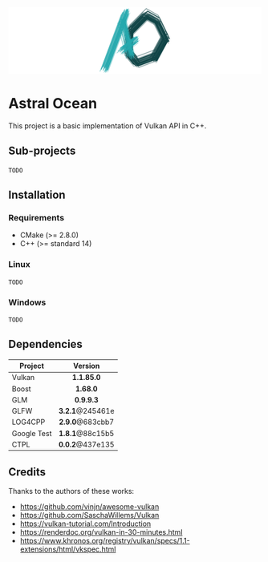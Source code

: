 ![Project logo](https://raw.githubusercontent.com/Thurstag/astral-ocean/res/images/logo/logo(banner).png)

# Astral Ocean
This project is a basic implementation of Vulkan API in C++.

## Sub-projects

```
TODO
```

## Installation

### Requirements

* CMake (>= 2.8.0)
* C++ (>= standard 14)

### Linux

```
TODO
```

### Windows

```
TODO
```

## Dependencies

| Project     |      Version      |
| ----------- | :---------------: |
| Vulkan      |   **1.1.85.0**    |
| Boost       |    **1.68.0**     |
| GLM         |    **0.9.9.3**    |
| GLFW        | **3.2.1**@245461e |
| LOG4CPP     | **2.9.0**@683cbb7 |
| Google Test | **1.8.1**@88c15b5 |
| CTPL        | **0.0.2**@437e135 |

## Credits

Thanks to the authors of these works:

* https://github.com/vinjn/awesome-vulkan
* https://github.com/SaschaWillems/Vulkan
* https://vulkan-tutorial.com/Introduction
* https://renderdoc.org/vulkan-in-30-minutes.html
* https://www.khronos.org/registry/vulkan/specs/1.1-extensions/html/vkspec.html
